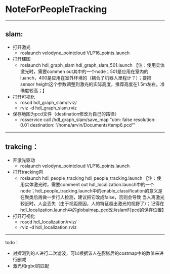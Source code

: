 # NoteForPeopleTracking
----
## slam:
* 打开激光
  * roslaunch velodyne_pointcloud VLP16_points.launch
* 打开建图
  * roslaunch hdl_graph_slam hdl_graph_slam_501.launch 【注：使用实体激光时，需要commen out其中的一个node；501是应用在室内的luanch，400是应用在室外环境的（耦合了机器人里程计？）；要把sensor height这个参数调整到激光的实际高度，推荐高度在1.5m左右，准确度较高；】
* 打开可视化
  * roscd hdl_graph_slam/rviz/
  * rviz -d hdl_graph_slam.rviz 
* 保存地图为pcd文件（destination修改为自己的路径）
  * rosservice call /hdl_graph_slam/save_map "utm: false resolution: 0.01 destination: '/home/arvin/Documents/temp6.pcd'" 

----
## trakcing：
* 开激光驱动
  * roslaunch velodyne_pointcloud VLP16_points.launch
* 打开tracking包
  * roslaunch hdl_people_tracking hdl_people_tracking.launch 【注：使用实体激光时，需要comment out hdl_localization.launch中的一个node；hdl_people_tracking.launch中的enable_classification的意义是在聚类后再做一步行人检测，建议把它改成false，否则会导致 当人离激光较近时，人会丢失（由于视距原因，人的特征超出激光的视野了）；记得在hdl_localization.launch中的globalmap_pcd改为slam时pcd的保存位置】
* 打开可视化
  * roscd hdl_localization/rviz/
  * rviz -d hdl_localization.rviz 

----
todo：
* 对探测到的人进行二次滤波，可以根据该人在膨胀后的costmap中的数值来进行删减
* 激光和rgbd的匹配
